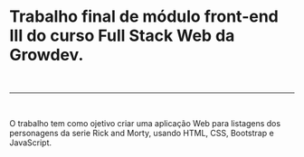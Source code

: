 <h1>Trabalho final de módulo front-end III do curso Full Stack Web da Growdev.</h1>
<br><hr><br>

O trabalho tem como ojetivo criar uma aplicação Web para listagens dos personagens da serie Rick and Morty, usando HTML, CSS, Bootstrap e JavaScript.
